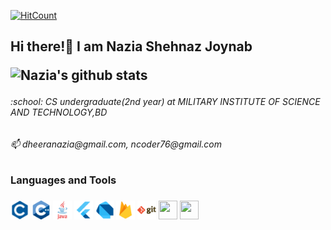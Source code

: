 
[![HitCount](http://hits.dwyl.com/Geek-a-Byte/Geek-a-Byte.svg)](http://hits.dwyl.com/Geek-a-Byte/Geek-a-Byte)
<h2>Hi there!👋 I am Nazia Shehnaz Joynab 
  <br>
             
 ![Nazia's github stats](https://github-readme-stats.vercel.app/api?username=Geek-a-Byte&show_icons=true&theme=dark)



<h6>:school: CS undergraduate(2nd year) at MILITARY INSTITUTE OF SCIENCE AND TECHNOLOGY,BD


<h6>📫 dheeranazia@gmail.com,
          ncoder76@gmail.com
          

          
<h3>Languages and Tools</h3>
<h3>
<img src="https://raw.githubusercontent.com/devicons/devicon/master/icons/c/c-plain.svg" alt="" width="30" height="30"/>
<img src="https://raw.githubusercontent.com/github/explore/master/topics/cpp/cpp.png" alt="" width="30" height="30"/>
<img src="https://raw.githubusercontent.com/devicons/devicon/master/icons/java/java-original-wordmark.svg" alt="" width="30" height="30"/>
<img src="https://raw.githubusercontent.com/github/explore/master/topics/flutter/flutter.png" alt="" width="30" height="30"/>
<img src="https://raw.githubusercontent.com/github/explore/master/topics/dart/dart.png" alt="" width="30" height="30"/>
<img src="https://raw.githubusercontent.com/github/explore/master/topics/firebase/firebase.png" alt="" width="30" height="30"/>
<img src="https://raw.githubusercontent.com/github/explore/master/topics/git/git.png" alt="" width="30" height="30"/>
<img src="https://www.logolynx.com/images/logolynx/ee/ee6197d1b17644329226e0587dce4a9c.png" alt="" width="30" height="30"/>
<img src="https://cdn.pixabay.com/photo/2017/08/05/11/16/logo-2582748_1280.png" alt="" width="30" height="30"/>





